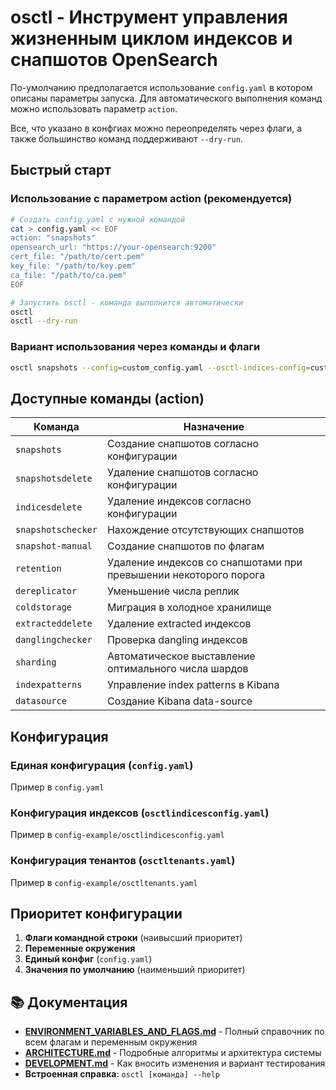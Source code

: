 # osctl - Инструмент управления жизненным циклом индексов и снапшотов OpenSearch

По-умолчанию предполагается использование `config.yaml` в котором описаны параметры запуска. Для автоматического выполнения команд можно использовать параметр `action`.

Все, что указано в конфгиах можно переопределять через флаги, а также большинство команд поддерживают `--dry-run`.

## Быстрый старт

### Использование с параметром action (рекомендуется)
```bash
# Создать config.yaml с нужной командой
cat > config.yaml << EOF
action: "snapshots"
opensearch_url: "https://your-opensearch:9200"
cert_file: "/path/to/cert.pem"
key_file: "/path/to/key.pem"
ca_file: "/path/to/ca.pem"
EOF

# Запустить osctl - команда выполнится автоматически
osctl
osctl --dry-run
```

### Вариант использования через команды и флаги
```bash
osctl snapshots --config=custom_config.yaml --osctl-indices-config=custom_osctl_indices_config.yaml
```

## Доступные команды (action)

| Команда | Назначение |
|---------|------------|
| `snapshots` | Создание снапшотов согласно конфигурации |
| `snapshotsdelete` | Удаление снапшотов согласно конфигурации |
| `indicesdelete` | Удаление индексов согласно конфигурации |
| `snapshotschecker` | Нахождение отсутствующих снапшотов |
| `snapshot-manual` | Создание снапшотов по флагам |
| `retention` | Удаление индексов со снапшотами при превышении некоторого порога  |
| `dereplicator` | Уменьшение числа реплик |
| `coldstorage` | Миграция в холодное хранилище |
| `extracteddelete` | Удаление extracted индексов |
| `danglingchecker` | Проверка dangling индексов |
| `sharding` | Автоматическое выставление оптимального числа шардов |
| `indexpatterns` | Управление index patterns в Kibana |
| `datasource` | Создание Kibana data-source |

## Конфигурация

### Единая конфигурация (`config.yaml`)

Пример в `config.yaml`

### Конфигурация индексов (`osctlindicesconfig.yaml`)

Пример в `config-example/osctlindicesconfig.yaml`

### Конфигурация тенантов (`osctltenants.yaml`)

Пример в `config-example/osctltenants.yaml`

## Приоритет конфигурации

1. **Флаги командной строки** (наивысший приоритет)
2. **Переменные окружения** 
3. **Единый конфиг** (`config.yaml`)
4. **Значения по умолчанию** (наименьший приоритет)

## 📚 Документация

- **[ENVIRONMENT_VARIABLES_AND_FLAGS.md](ENVIRONMENT_VARIABLES_AND_FLAGS.md)** - Полный справочник по всем флагам и переменным окружения
- **[ARCHITECTURE.md](ARCHITECTURE.md)** - Подробные алгоритмы и архитектура системы
- **[DEVELOPMENT.md](DEVELOPMENT.md)** - Как вносить изменения и вариант тестирования
- **Встроенная справка**: `osctl [команда] --help`
